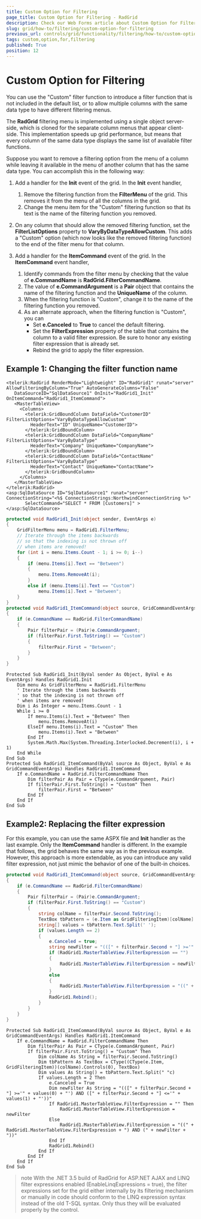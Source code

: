 ```yaml
---
title: Custom Option for Filtering
page_title: Custom Option for Filtering - RadGrid
description: Check our Web Forms article about Custom Option for Filtering.
slug: grid/how-to/filtering/custom-option-for-filtering
previous_url: controls/grid/functionality/filtering/how-to/custom-option-for-filtering
tags: custom,option,for,filtering
published: True
position: 12
---
```


# Custom Option for Filtering



You can use the "Custom" filter function to introduce a filter function that is not included in the default list, or to allow multiple columns with the same data type to have different filtering menus.

The **RadGrid** filtering menu is implemented using a single object server-side, which is cloned for the separate column menus that appear client-side. This implementation speeds up grid performance, but means that every column of the same data type displays the same list of available filter functions.

Suppose you want to remove a filtering option from the menu of a column while leaving it available in the menu of another column that has the same data type. You can accomplish this in the following way:

1. Add a handler for the **Init** event of the grid. In the **Init** event handler,
	1. Remove the filtering function from the **FilterMenu** of the grid. This removes it from the menu of all the columns in the grid.
	1. Change the menu item for the "Custom" filtering function so that its text is the name of the filtering function you removed.
1. On any column that should allow the removed filtering function, set the **FilterListOptions** property to **VaryByDataTypeAllowCustom**. This adds a "Custom" option (which now looks like the removed filtering function) to the end of the filter menu for that column.

1. Add a handler for the **ItemCommand** event of the grid. In the **ItemCommand** event handler,
	1. Identify commands from the filter menu by checking that the value of **e.CommandName** is **RadGrid.FilterCommandName**.
	1. The value of **e.CommandArgument** is a **Pair** object that contains the name of the filtering function and the **UniqueName** of the column.
	1. When the filtering function is "Custom", change it to the name of the filtering function you removed.
	1. As an alternate approach, when the filtering function is "Custom", you can
		* Set **e.Canceled** to **True** to cancel the default filtering.
		* Set the **FilterExpression** property of the table that contains the column to a valid filter expression. Be sure to honor any existing filter expression that is already set.
		* Rebind the grid to apply the filter expression.

## Example 1: Changing the filter function name



````ASP.NET
<telerik:RadGrid RenderMode="Lightweight" ID="RadGrid1" runat="server" AllowFilteringByColumn="True" AutoGenerateColumns="False"
   DataSourceID="SqlDataSource1" OnInit="RadGrid1_Init" OnItemCommand="RadGrid1_ItemCommand">
   <MasterTableView>
     <Columns>
       <telerik:GridBoundColumn DataField="CustomerID" FilterListOptions="VaryByDataTypeAllowCustom"
         HeaderText="ID" UniqueName="CustomerID">
       </telerik:GridBoundColumn>
       <telerik:GridBoundColumn DataField="CompanyName" FilterListOptions="VaryByDataType"
         HeaderText="Company" UniqueName="CompanyName">
       </telerik:GridBoundColumn>
       <telerik:GridBoundColumn DataField="ContactName" FilterListOptions="VaryByDataType"
         HeaderText="Contact" UniqueName="ContactName">
       </telerik:GridBoundColumn>
     </Columns>
   </MasterTableView>
</telerik:RadGrid>
<asp:SqlDataSource ID="SqlDataSource1" runat="server" ConnectionString="<%$ ConnectionStrings:NorthwindConnectionString %>"
       SelectCommand="SELECT * FROM [Customers]" >
</asp:SqlDataSource>
````
````C#
protected void RadGrid1_Init(object sender, EventArgs e)
{
    GridFilterMenu menu = RadGrid1.FilterMenu;
    // Iterate through the items backwards
    // so that the indexing is not thrown off
    // when items are removed!
    for (int i = menu.Items.Count - 1; i >= 0; i--)
    {
        if (menu.Items[i].Text == "Between")
        {
            menu.Items.RemoveAt(i);
        }
        else if (menu.Items[i].Text == "Custom")
            menu.Items[i].Text = "Between";
    }
}
protected void RadGrid1_ItemCommand(object source, GridCommandEventArgs e)
{
    if (e.CommandName == RadGrid.FilterCommandName)
    {
        Pair filterPair = (Pair)e.CommandArgument;
        if (filterPair.First.ToString() == "Custom")
        {
            filterPair.First = "Between";
        }
    }
}
````
````VB
Protected Sub RadGrid1_Init(ByVal sender As Object, ByVal e As EventArgs) Handles RadGrid1.Init
    Dim menu As GridFilterMenu = RadGrid1.FilterMenu
    ' Iterate through the items backwards
    ' so that the indexing is not thrown off
    ' when items are removed!
    Dim i As Integer = menu.Items.Count - 1
    While i >= 0
        If menu.Items(i).Text = "Between" Then
            menu.Items.RemoveAt(i)
        ElseIf menu.Items(i).Text = "Custom" Then
            menu.Items(i).Text = "Between"
        End If
        System.Math.Max(System.Threading.Interlocked.Decrement(i), i + 1)
    End While
End Sub
Protected Sub RadGrid1_ItemCommand(ByVal source As Object, ByVal e As GridCommandEventArgs) Handles RadGrid1.ItemCommand
    If e.CommandName = RadGrid.FilterCommandName Then
        Dim filterPair As Pair = CType(e.CommandArgument, Pair)
        If filterPair.First.ToString() = "Custom" Then
            filterPair.First = "Between"
        End If
    End If
End Sub
````


## Example2: Replacing the filter expression

For this example, you can use the same ASPX file and **Init** handler as the last example. Only the **ItemCommand** handler is different. In the example that follows, the grid behaves the same way as in the previous example. However, this approach is more extendable, as you can introduce any valid filter expression, not just mimic the behavior of one of the built-in choices.



````C#
protected void RadGrid1_ItemCommand(object source, GridCommandEventArgs e)
{
    if (e.CommandName == RadGrid.FilterCommandName)
    {
        Pair filterPair = (Pair)e.CommandArgument;
        if (filterPair.First.ToString() == "Custom")
        {
            string colName = filterPair.Second.ToString();
            TextBox tbPattern = (e.Item as GridFilteringItem)[colName].Controls[0] as TextBox;
            string[] values = tbPattern.Text.Split(' ');
            if (values.Length == 2)
            {
                e.Canceled = true;
                string newFilter = "(([" + filterPair.Second + "] >='" + values[0] + "') AND ([" + filterPair.Second + "] <='" + values[1] + "'))";
                if (RadGrid1.MasterTableView.FilterExpression == "")
                {
                    RadGrid1.MasterTableView.FilterExpression = newFilter;
                }
                else
                {
                    RadGrid1.MasterTableView.FilterExpression = "((" + RadGrid1.MasterTableView.FilterExpression + ") AND (" + newFilter + "))";
                }
                RadGrid1.Rebind();
            }
        }
    }
}
````
````VB
Protected Sub RadGrid1_ItemCommand(ByVal source As Object, ByVal e As GridCommandEventArgs) Handles RadGrid1.ItemCommand
    If e.CommandName = RadGrid.FilterCommandName Then
        Dim filterPair As Pair = CType(e.CommandArgument, Pair)
        If filterPair.First.ToString() = "Custom" Then
            Dim colName As String = filterPair.Second.ToString()
            Dim tbPattern As TextBox = CType((CType(e.Item, GridFilteringItem))(colName).Controls(0), TextBox)
            Dim values As String() = tbPattern.Text.Split(" "c)
            If values.Length = 2 Then
                e.Canceled = True
                Dim newFilter As String = "(([" + filterPair.Second + "] >='" + values(0) + "') AND ([" + filterPair.Second + "] <='" + values(1) + "'))"
                If RadGrid1.MasterTableView.FilterExpression = "" Then
                    RadGrid1.MasterTableView.FilterExpression = newFilter
                Else
                    RadGrid1.MasterTableView.FilterExpression = "((" + RadGrid1.MasterTableView.FilterExpression + ") AND (" + newFilter + "))"
                End If
                RadGrid1.Rebind()
            End If
        End If
    End If
End Sub
````


>note With the .NET 3.5 build of RadGrid for ASP.NET AJAX and LINQ filter expressions enabled (EnableLinqExpressions = true), the filter expressions set for the grid either internally by its filtering mechanism or manually in code should conform to the LINQ expression syntax instead of the old T-SQL syntax. Only thus they will be evaluated properly by the control.
>

